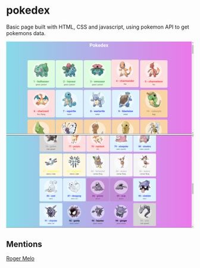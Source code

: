 # pokedex

Basic page built with HTML, CSS and javascript, using pokemon API to get pokemons data.

<p>
  <a href="https://github.com/IgorSAssis/pokedex/blob/main/.github/pokedex-01.png">
    <img src="https://github.com/IgorSAssis/pokedex/blob/main/.github/pokedex-01.png" alt="Pokedex page"/>
  </a>
  <a href="https://github.com/IgorSAssis/pokedex/blob/main/.github/pokedex-02.png">
    <img src="https://github.com/IgorSAssis/pokedex/blob/main/.github/pokedex-02.png" />
  </a>
</p>

## Mentions

<a href="https://www.youtube.com/watch?v=Uptu3NrBFBM&list=PLpSJMw6H4PFMOJHMULTxKNOEw7g1cBuyP&index=6">Roger Melo</a>

